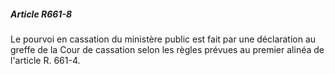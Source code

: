 ##### Article R661-8

Le pourvoi en cassation du ministère public est fait par une déclaration au greffe de la Cour de cassation selon les règles prévues au premier alinéa de l'article R. 661-4.

